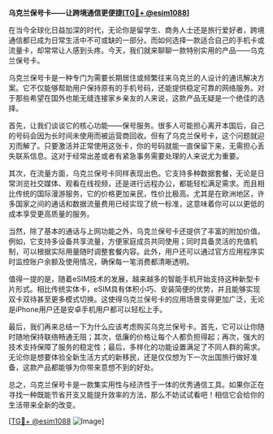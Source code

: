 **乌克兰保号卡——让跨境通信更便捷[[TG💪+ @esim1088](https://t.me/s/esim1088)]**

在当今全球化日益加深的时代，无论你是留学生、商务人士还是旅行爱好者，跨境通信都已成为日常生活中不可或缺的一部分。而如何选择一款适合自己的手机卡或流量卡，却常常让人感到头疼。今天，我们就来聊聊一款特别实用的产品——乌克兰保号卡。

乌克兰保号卡是一种专门为需要长期居住或频繁往来乌克兰的人设计的通讯解决方案。它不仅能够帮助用户保持原有的手机号码，还能提供稳定可靠的网络服务。对于那些希望在国外也能无缝连接家乡亲友的人来说，这款产品无疑是一个绝佳的选择。

首先，让我们谈谈它的核心功能——保号服务。很多人可能担心离开本国后，自己的号码会因为长时间未使用而被运营商回收。但有了乌克兰保号卡，这个问题就迎刃而解了。只要激活并正常使用这张卡，你的号码就能一直保留下来，无需担心丢失联系信息。这对于经常出差或者有紧急事务需要处理的人来说尤为重要。

其次，在流量方面，乌克兰保号卡同样表现出色。它支持多种数据套餐，无论是日常浏览社交媒体、观看在线视频，还是进行远程办公，都能轻松满足需求。而且相比传统的国际漫游服务，它的价格更加亲民，性价比极高。尤其是在欧洲地区，许多国家之间的通话和数据流量费用已经实现了统一标准，这意味着你可以以更低的成本享受更高质量的服务。

当然，除了基本的通话与上网功能之外，乌克兰保号卡还提供了丰富的附加价值。例如，它支持多设备共享流量，方便家庭成员共同使用；同时具备灵活的充值机制，可以根据实际用量随时调整套餐内容。此外，用户还可以通过官方应用程序实时监控账户余额及使用情况，确保每一笔消费都清晰透明。

值得一提的是，随着eSIM技术的发展，越来越多的智能手机开始支持这种新型卡片形式。相比传统实体卡，eSIM具有体积小巧、安装简便的优势，并且能够实现双卡双待甚至更多模式切换。这使得乌克兰保号卡的应用场景变得更加广泛，无论是iPhone用户还是安卓手机用户都可以轻松上手。

最后，我们再来总结一下为什么应该考虑购买乌克兰保号卡。首先，它可以让你随时随地保持联络畅通无阻；其次，低廉的价格让每个人都负担得起；再次，强大的技术支持保障了服务的稳定性；最后，多样化的功能设置满足了不同人群的需求。无论你是想要体验全新生活方式的新移民，还是仅仅想为下一次出国旅行做好准备，这款产品都能够为你带来意想不到的好处。

总之，乌克兰保号卡是一款集实用性与经济性于一体的优秀通信工具。如果你正在寻找一种既能节省开支又能提升效率的方法，那么不妨试试看吧！相信它会给你的生活带来全新的改变。

[[TG💪+ @esim1088](https://t.me/s/esim1088) ![Image](https://i.postimg.cc/4NQfJmqS/Snipaste-2025-05-13-00-14-12.png)]